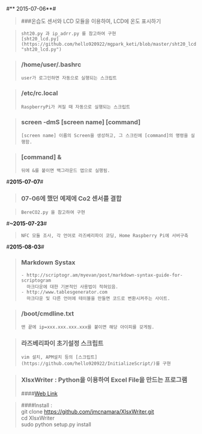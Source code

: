 #** 2015-07-06**#

> ###온습도 센서와 LCD 모듈을 이용하여, LCD에 온도 표시하기

>     sht20.py 과 ip_adrr.py 를 참고하여 구현
>     [sht20_lcd.py](https://github.com/hello920922/mgpark_keti/blob/master/sht20_lcd.py "sht20_lcd.py")

> ### /home/user/.bashrc
>     user가 로그인하면 자동으로 실행되는 스크립트

> ### /etc/rc.local
>     RaspberryPi가 켜질 때 자동으로 실행되는 스크립트

> ### screen -dmS [screen name] [command]
>     [screen name] 이름의 Screen을 생성하고, 그 스크린에 [command]의 명령을 실행함.

> ### [command] &
>     뒤에 &를 붙이면 백그라운드 앱으로 실행됨.


#**2015-07-07**#

> ### 07-06에 했던 예제에 Co2 센서를 결합

>     BereCO2.py 을 참고하여 구현


#**~2015-07-23**#

>     NFC 모듈 조사, 각 언어로 라즈베리파이 코딩, Home Raspberry Pi에 서버구축

#**2015-08-03**#

> ### Markdown Systax
>     - http://scriptogr.am/myevan/post/markdown-syntax-guide-for-scriptogram
>       마크다운에 대한 기본적인 사용법이 적혀있음.  
>     - http://www.tablesgenerator.com
>       마크다운 및 다른 언어에 테이블을 만들면 코드로 변환시켜주는 사이트.

> ### /boot/cmdline.txt
>     맨 끝에 ip=xxx.xxx.xxx.xxx를 붙이면 해당 아이피를 갖게됨.

> ### 라즈베리파이 초기설정 스크립트
>     vim 설치, APM설치 등의 [스크립트](https://github.com/hello920922/InitializeScript/)를 구현

> ### XlsxWriter : Python을 이용하여 Excel File을 만드는 프로그램
> ####[Web Link](https://xlsxwriter.readthedocs.org/#)  
  
> ####Install :  
>     git clone https://github.com/jmcnamara/XlsxWriter.git  
>     cd XlsxWriter  
>     sudo python setup.py install  
